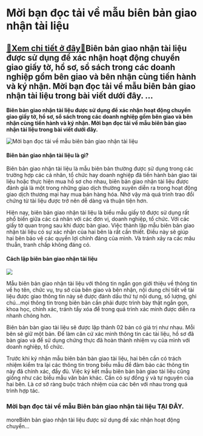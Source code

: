 Mời bạn đọc tải về mẫu biên bản giao nhận tài liệu
==================================================

[:gift:Xem chi tiết ở đây:gift:](https://hddtvn.com/moi-ban-doc-tai-ve-mau-bien-ban-giao-nhan-tai-lieu/)Biên bản giao nhận tài liệu được sử dụng để xác nhận hoạt động chuyển giao giấy tờ, hồ sơ, sổ sách trong các doanh nghiệp gồm bên giao và bên nhận cùng tiến hành và ký nhận. Mời bạn đọc tải về mẫu biên bản giao nhận tài liệu trong bài viết dưới đây. …
-----------------------------------------------------------------------------------------------------------------------------------------------------------------------------------------------------------------------------------------------------------

**Biên bản giao nhận tài liệu được sử dụng để xác nhận hoạt động chuyển giao giấy tờ, hồ sơ, sổ sách trong các doanh nghiệp gồm bên giao và bên nhận cùng tiến hành và ký nhận. Mời bạn đọc tải về mẫu biên bản giao nhận tài liệu trong bài viết dưới đây.**


![Mời bạn đọc tải về mẫu biên bản giao nhận tài liệu](https://hddtvn.com/wp-content/uploads/2021/01/accountant-at-work-P6KP3X3.jpg "Mời bạn đọc tải về mẫu biên bản giao nhận tài liệu")


#### Biên bản giao nhận tài liệu là gì?


Biên bản giao nhận tài liệu là mẫu biên bản thường được sử dụng trong các trường hợp các cá nhân, tổ chức hay doanh nghiệp đã tiến hành bàn giao tài liệu hoặc thực hiện mua hồ sơ cho nhau, biên bản giao nhận tài liệu được đánh giá là một trong những giao dịch thường xuyên diễn ra trong hoạt động giao dịch thương mại hay mua bán hàng hóa. Nhờ vậy mà quá trình trao đổi chứng từ tài liệu được trở nên dễ dàng và thuận tiện hơn.


Hiện nay, biên bản giao nhận tài liệu là biểu mẫu giấy tờ được sử dụng rất phổ biến giữa các cá nhân với các đơn vị, doanh nghiệp, tổ chức. Với các giấy tờ quan trọng sau khi được bàn giao. Việc thành lập mẫu biên bản giao nhận tài liệu có sự xác nhận của hai bên là rất cần thiết. Điều này sẽ giúp hai bên bảo vệ các quyền lợi chính đáng của mình. Và tránh xảy ra các mâu thuẫn, tranh chấp không đáng có.


#### Cách lập biên bản giao nhận tài liệu


![](https://hddtvn.com/wp-content/uploads/2021/01/ruUiVRW.png)


Mẫu biên bản giao nhận tài liệu với thông tin ngắn gọn giới thiệu về thông tin về họ tên, chức vụ, trụ sở của bên giao và bên nhận, nội dung chi tiết về tài liệu được giao thông tin này sẽ được đánh dấu thứ tự nội dung, số lượng, ghi chú…mọi thông tin trong biên bản cần phải được trình bày thật ngắn gọn, khoa học, chính xác, tránh tẩy xóa để trong quá trình xác minh được diễn ra nhanh chóng hơn.


Biên bản bàn giao tài liệu sẽ được lập thành 02 bản có giá trị như nhau. Mỗi bên sẽ giữ một bản. Để làm căn cứ xác minh thông tin các tài liệu, hồ sơ đã bàn giao và để sử dụng chứng thực đã hoàn thành nhiệm vụ của mình với doanh nghiệp, tổ chức.


Trước khi ký nhận mẫu biên bản bàn giao tài liệu, hai bên cần có trách nhiệm kiểm tra lại các thông tin trong biểu mẫu để đảm bảo các thông tin này đã chính xác, đầy đủ. Việc ký kết mẫu biên bản bàn giao tài liệu cũng giống như các biểu mẫu văn bản khác. Cần có sự đồng ý và tự nguyện của hai bên. Là cơ sở ràng buộc trách nhiệm của các bên với nhau trong quá trình hợp tác.


### Mời bạn đọc tải về mẫu Biên bản giao nhận tài liệu **TẠI ĐÂY**.


moreBiên bản giao nhận tài liệu được sử dụng để xác nhận hoạt động chuyển…


